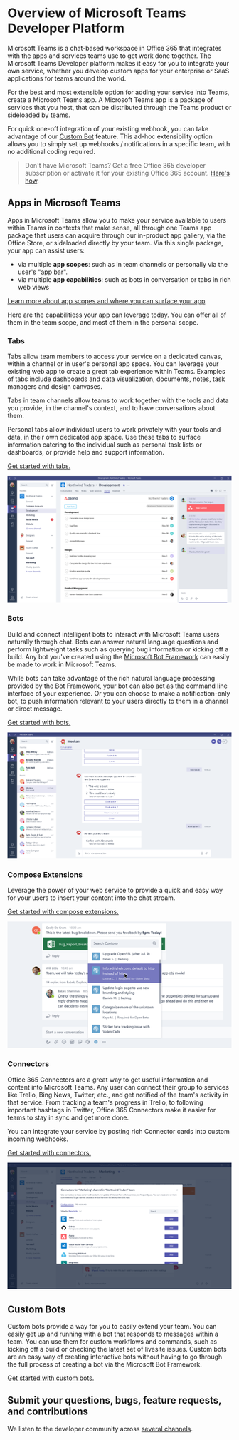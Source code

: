 ﻿# Overview of Microsoft Teams Developer Platform

Microsoft Teams is a chat-based workspace in Office 365 that integrates with the apps and services teams use to get work done together.  The Microsoft Teams Developer platform makes it easy for you to integrate your own service, whether you develop custom apps for your enterprise or SaaS applications for teams around the world.

For the best and most extensible option for adding your service into Teams, create a Microsoft Teams app.  A Microsoft Teams app is a package of services that you host, that can be distributed through the Teams product or sideloaded by teams.

For quick one-off integration of your existing webhook, you can take advantage of our [Custom Bot](#custom-bots) feature.  This ad-hoc extensibility option allows you to simply set up webhooks / notifications in a specific team, with no additional coding required. 

> Don't have Microsoft Teams? Get a free Office 365 developer subscription or activate it for your existing Office 365 account. [Here's how](setup.md).


## Apps in Microsoft Teams

Apps in Microsoft Teams allow you to make your service available to users within Teams in contexts that make sense, all through one Teams app package that users can acquire through our in-product app gallery, via the Office Store, or sideloaded directly by your team.  Via this single package, your app can assist users:
* via multiple **app scopes**: such as in team channels or personally via the user's "app bar".
* via multiple **app capabilities**: such as bots in conversation or tabs in rich web views

<!-- TODO: table of capabilities, screenshots of personal scope -->

[Learn more about app scopes and where you can surface your app](teamsapps.md)

Here are the capabilitiess your app can leverage today.  You can offer all of them in the team scope, and most of them in the personal scope.

### Tabs

Tabs allow team members to access your service on a dedicated canvas, within a channel or in user's personal app space. You can leverage your existing web app to create a great tab experience within Teams.  Examples of tabs include dashboards and data visualization, documents, notes, task managers and design canvases.

Tabs in team channels allow teams to work together with the tools and data you provide, in the channel's context, and to have conversations about them.

Personal tabs allow individual users to work privately with your tools and data, in their own dedicated app space.  Use these tabs to surface information catering to the individual such as personal task lists or dashboards, or provide help and support information.

[Get started with tabs.](tabs.md)

!["Example of a tab showing data, alongside a conversation about the tab data"](images/tab_example.png)

### Bots

Build and connect intelligent bots to interact with Microsoft Teams users naturally through chat. Bots can answer natural language questions and perform lightweight tasks such as querying bug information or kicking off a build.​ Any bot you've created using the [Microsoft Bot Framework](https://dev.botframework.com/) can easily be made to work in Microsoft Teams.

While bots can take advantage of the rich natural language processing provided by the Bot Framework, your bot can also act as the command line interface of your experience.  Or you can choose to make a notification-only bot, to push information relevant to your users directly to them in a channel or direct message.

[Get started with bots.](bots.md)

!["Example of a bot assisting a user"](images/bot_example.png)

### Compose Extensions

Leverage the power of your web service to provide a quick and easy way for your users to insert your content into the chat stream.

[Get started with compose extensions.](composeextensions.md)

!["Example of a compose extension"](images/ComposeExtension/CEOverviewExample.png)

### Connectors

Office 365 Connectors are a great way to get useful information and content into Microsoft Teams. Any user can connect their group to services like Trello, Bing News, Twitter, etc., and get notified of the team's activity in that service. From tracking a team's progress in Trello, to following important hashtags in Twitter, Office 365 Connectors make it easier for teams to stay in sync and get more done.

You can integrate your service by posting rich Connector cards into custom incoming webhooks.

[Get started with connectors.](connectors.md)

!["Gallery of connectors"](images/connector_example.png)
<!-- TODO - update image to latest -->

## Custom Bots

Custom bots provide a way for you to easily extend your team. You can easily get up and running with a bot that responds to messages within a team. You can use them for custom workflows and commands, such as kicking off a build or checking the latest set of livesite issues. Custom bots are an easy way of creating interactive bots without having to go through the full process of creating a bot via the Microsoft Bot Framework.  

[Get started with custom bots.](custombot.md)

## Submit your questions, bugs, feature requests, and contributions

We listen to the developer community across [several channels](feedback.md).


	
	




